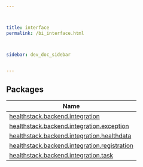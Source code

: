 ```yaml
---



title: interface
permalink: /bi_interface.html



sidebar: dev_doc_sidebar


---
```




## Packages


| Name |
|---|
| [healthstack.backend.integration](interface/healthstack.backend.integration/index.html) |
| [healthstack.backend.integration.exception](interface/healthstack.backend.integration.exception/index.html) |
| [healthstack.backend.integration.healthdata](interface/healthstack.backend.integration.healthdata/index.html) |
| [healthstack.backend.integration.registration](interface/healthstack.backend.integration.registration/index.html) |
| [healthstack.backend.integration.task](interface/healthstack.backend.integration.task/index.html) |



